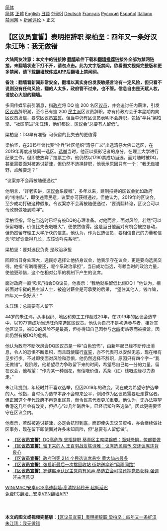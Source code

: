  <!-- 面包屑导航 --> <div class="breadcrumb"><!-- GTranslate: https://gtranslate.io/ -->  <div class="switcher notranslate">  <div class="selected">  <a href="#" onclick="return false;"> 简体</a>  </div>  <div class="option">  <a href="https://www.bannedbook.org" onclick="doGTranslate('zh-CN|zh-CN');jQuery('div.switcher div.selected a').html(jQuery(this).html());return false;" title="简体中文" class="nturl selected"> 简体</a>  <a href="https://www.bannedbook.org/zh-tw/" onclick="doGTranslate('zh-CN|zh-TW');jQuery('div.switcher div.selected a').html(jQuery(this).html());return false;" title="繁體中文" class="nturl"> 正體</a>  <a href="https://www.bannedbook.org/en/" onclick="doGTranslate('zh-CN|en');jQuery('div.switcher div.selected a').html(jQuery(this).html());return false;" title="English" class="nturl"> English</a>  <a href="https://www.bannedbook.org/ja/" onclick="doGTranslate('zh-CN|ja');jQuery('div.switcher div.selected a').html(jQuery(this).html());return false;" title="日本語" class="nturl"> 日語</a>  <a href="https://www.bannedbook.org/ko/" onclick="doGTranslate('zh-CN|ko');jQuery('div.switcher div.selected a').html(jQuery(this).html());return false;" title="한국어" class="nturl"> 한국어</a>  <a href="https://www.bannedbook.org/de/" onclick="doGTranslate('zh-CN|de');jQuery('div.switcher div.selected a').html(jQuery(this).html());return false;" title="Deutsch" class="nturl"> Deutsch</a>  <a href="https://www.bannedbook.org/fr/" onclick="doGTranslate('zh-CN|fr');jQuery('div.switcher div.selected a').html(jQuery(this).html());return false;" title="Français" class="nturl"> Français</a>  <a href="https://www.bannedbook.org/ru/" onclick="doGTranslate('zh-CN|ru');jQuery('div.switcher div.selected a').html(jQuery(this).html());return false;" title="Русский" class="nturl"> Русский</a>  <a href="https://www.bannedbook.org/es/" onclick="doGTranslate('zh-CN|es');jQuery('div.switcher div.selected a').html(jQuery(this).html());return false;" title="Español" class="nturl"> Español</a>  <a href="https://www.bannedbook.org/it/" onclick="doGTranslate('zh-CN|it');jQuery('div.switcher div.selected a').html(jQuery(this).html());return false;" title="Italiano" class="nturl"> Italiano</a>  </div>  </div>      <div class='breadcrumb-sub'><!-- Breadcrumb NavXT 6.3.0 --> <a href="https://www.bannedbook.org/" class="home">禁闻网</a> &gt; <a href="https://www.bannedbook.org/bnews/comments/" class="category">新闻评论</a> &gt; 正文</div></div><h2>【区议员宣誓】表明拒辞职 梁柏坚：四年又一条好汉 朱江玮：我无做错</h2> <p class="notice"><b>大陆网友注意：本文中的链接除 <a href="https://github.com/bannedbook/fanqiang" >翻墙</a>软件下载和<a href="https://github.com/killgcd/justmysocks/blob/master/README.md">翻墙推荐</a>链接外全部为禁网链接，未翻墙状态下打不开，请勿点击。此为文字版禁闻，欲看图文视频完整版和更多禁闻，请下载<a href="https://github.com/bannedbook/fanqiang">翻墙软件或APP</a>后翻墙上禁闻网。</p><p>备注：翻墙看新闻非常安全，翻墙以真实身份发表敏感言论有一定风险，但只看不说则没有任何风险，翻的人太多，政府管不过来，也不管。信息自由是天赋人权，请放心大胆的翻墙。</b></p>  <div class="entry">  <p>多间传媒早前引消息，指<a href="https://www.bannedbook.org/bnews/tag/%e6%94%bf%e5%ba%9c/" class="st_tag internal_tag" rel="tag" title="标签 政府 下的日志">政府</a>将 DQ 逾 200 名区<a href="https://www.bannedbook.org/bnews/tag/%e8%ae%ae%e5%91%98/" class="st_tag internal_tag" rel="tag" title="标签 议员 下的日志">议员</a>，并会追讨任内薪津，引发<a href="https://www.bannedbook.org/bnews/tag/%E5%8C%BA%E8%AE%AE%E5%91%98/" class="st_tag internal_tag" rel="tag" title="标签 区议员 下的日志">区议员</a>辞职潮，至今已有逾 200 <a href="https://www.bannedbook.org/bnews/tag/%E6%B0%91%E4%B8%BB%E6%B4%BE/" class="st_tag internal_tag" rel="tag" title="标签 民主派 下的日志">民主派</a>区议员辞职，亦有传政府会于本星期内向区议员发信，要求区议员<span class='wp_keywordlink'><a href="https://www.bannedbook.org/forum5/topic17.html" title="宣誓与预言" target="_blank">宣誓</a></span>。但当中仍有区议员表明不会辞职，包括“伞兵”梁柏坚、“社区前进”朱江玮，他们都说，<a href="https://www.bannedbook.org/bnews/tag/%E5%8C%BA%E8%AE%AE%E4%BC%9A/" class="st_tag internal_tag" rel="tag" title="标签 区议会 下的日志">区议会</a>“总要有人留低”。</p> <p>梁柏坚：DQ早有准备  可保留的比失去的更值得</p> <p>梁柏坚，在2015年曾代表“伞兵”社区组织“湾仔广义”出选湾仔大佛口选区，在2019年再度出战同一选区。<a href="https://www.bannedbook.org/bnews/tag/%e9%80%89%e4%b8%be/" class="st_tag internal_tag" rel="tag" title="标签 选举 下的日志">选举</a>当时，他正以摄影记者的身分，在理工大学进行纪录工作，但即使放弃了拉票工作，他仍然以1790票成功当选。面对随时被DQ，甚至需要面对被追讨薪津，但仍然不选择辞职，他表示原因只有一个：“我无做错野，点解要走？”</p> <p>“议案亦不会再被随便通过”</p>  <p>他明言，“好老实讲，区<a href="https://www.bannedbook.org/bnews/tag/%E8%AE%AE%E4%BC%9A/" class="st_tag internal_tag" rel="tag" title="标签 议会 下的日志">议会</a>系废嘅”，多年以来，建制把持的区议会犹如政府的“啦啦队”，即使违背民意，议案亦可获得通过。但他认为，2019年的区议会，至少成功打破这种假象，令议案亦不会再被随便通过，“要调翻转谂，区议会可以令政府做唔到啲咩”。</p> <p>梁柏坚指，早在当选时已经有被DQ的心理准备。对他而言，面对风险，若然“可以保留嘅嘢，价值比失去嘅嘢大”，便依然值得。这是当日他面对有机会被控暴动，但仍然留守理工大学所获的信念。他认为，作为民选议员，要相信自己的力量和信念“唔好谂做得几长，应该谂咩先系啱”。</p> <p>梁柏坚：要对选民负责 是政治承担</p> <p>回顾当日身处理大，选民亦选择让他挤身议会，他表示守在议会，更是要向选民交待。他指“有啲嘢要还，呢个系政治承担”，当日成功当选，有赖当时的政治力量，使他更珍惜，这个在相对公平的机制下产生的议席。</p>  <p>面对政府一直“吹风”指会DQ议员，他表示：“我地就系留低比佢DQ！”他认为，相较面对牢狱的民主派人士，被追讨薪金是可承受的后果， “望住其他人，钱咋嘛，四年又一条好汉！”</p> <p>朱江玮：总需要有人留下  </p> <p>44岁的朱江玮，从事组织、地区和劳工工作超过20年，在2019年的区议会选举中，以1977票成功当选旺角南选区区议员。他认为自己不是初选参与者，相对其他区议员，被DQ的风险不是最高，但亦得知自己因参与<span class='wp_keywordlink'><a href="https://www.bannedbook.org/forum2/topic2509.html" title="《中国六四真相》" target="_blank">六四</a></span>街站等而被投诉，因此仍然有被DQ的危机。</p> <p>他认为政府不断吹风会DQ区议员是一种“白色恐怖”，由新年起已经不断传出消息，令人的恐惧不断累积，而且既使履行<a href="https://www.bannedbook.org/bnews/tag/%E5%AE%A3%E8%AA%93/" class="st_tag internal_tag" rel="tag" title="标签 宣誓 下的日志">宣誓</a>，亦不代表可以安然无恙，现在唯有见步行步。不过即使面对风险和恐惧，他仍然选择不辞职，原因只有四个字－“我无做错”。现阶段，他希望尽力争取留下来的时间，希望尽自己每一分的力量。留在议会，他希望：“作为某一种烟花，有佢嘅价值，系条（红）线嘅边缘尽力游走。”</p>  <p>朱江玮提到，年轻时并不喜欢选举，但因2019年的改变，现在成为希望守护选举的人。他指，当时认为选举本身不会带来公平，例如作为区议员需要赶走露宿者。但正因这个年代政府不再尊重民意，而令民意代表更加重要。他认为，无办法期望香港这几年会有改变，但担心“过几年啲后生，已经唔知咩系选举”，因此更需要坚守在区议会内。</p> <p>他表示，若然被追讨薪津，必定会抗辩到底，而即使失去议员资格，亦会继续做社区事务，现在留下即使面对许多未知风险，但“总要有人留低做”。</p> <ul class='op-related-articles' title='相关阅读'> <li><a href='https://www.bannedbook.org/bnews/comments/20210719/1589712.html' target='_blank'>【区<b>议员宣誓</b>】DQ高危族 坚拒辞职 葵青区主席梁锦威：面对恐惧，惊都要做</a></li> <li><a href='https://www.bannedbook.org/bnews/comments/20210718/1589543.html' target='_blank'>【区<b>议员宣誓</b>】留下来的人 王百羽战友陈诗雅：议席选民赐予 交还议席违背良心</a></li> <li><a href='https://www.bannedbook.org/bnews/comments/20210716/1588356.html' target='_blank'>【区<b>议员宣誓</b>】政府刊宪 214 个民选议席悬空 黄大仙占最多</a></li> <li><a href='https://www.bannedbook.org/bnews/comments/20210714/1586499.html' target='_blank'>【区<b>议员宣誓</b>】张启昕最后一次摆回收站 街坊送伞昐“风雨同路”</a></li> <li><a href='https://www.bannedbook.org/bnews/comments/20210714/1586469.html' target='_blank'>【区<b>议员宣誓</b>】罗健熙承认民主党内有风声 参选立会可换还押党员获释 强调非主流意见</a></li> </ul> <p class="texttj"> <a href="https://github.com/bannedbook/fanqiang/wiki/V2ray%E6%9C%BA%E5%9C%BA" target="_blank">WIN/MAC/安卓/iOS高速翻墙:高清视频秒开,超低延迟</a><br/> <a href="https://github.com/bannedbook/fanqiang/wiki/%E7%A6%81%E9%97%BB%E7%BD%91%E5%AE%89%E5%8D%93%E7%BF%BB%E5%A2%99%E6%96%B0%E9%97%BBAPP" target="_blank">免费PC翻墙、安卓VPN翻墙APP</a></p><p> </p> <a name='sharetosocial'></a>  <div style="margin-bottom:5px;padding-bottom:5px;clear:both"> <div id="archive-pix-1" class="banner-ads"> <!-- AuctionX Display platform tag START --> <div id="26318x728x90x621x_ADSLOT2" clicktrack="%%CLICK_URL_ESC%%"></div> <!-- AuctionX Display platform tag END --> </div> <div id="archive-pix-2" class="banner-ads"> <!-- AuctionX Display platform tag START --> <div id="26315x300x250x621x_ADSLOT2" clicktrack="%%CLICK_URL_ESC%%"></div> <!-- AuctionX Display platform tag END --> </div> </div>  <div id="archive-pix-1" class="banner-ads"> <!-- AuctionX Display platform tag START --> <div id="26318x728x90x621x_ADSLOT3" clicktrack="%%CLICK_URL_ESC%%"></div> <!-- AuctionX Display platform tag END --> </div> <div><b>本文的图文或视频完整版</b>：<a href='https://www.bannedbook.org/bnews/comments/20210720/1590301.html'>【区议员宣誓】表明拒辞职 梁柏坚：四年又一条好汉 朱江玮：我无做错</a></div>  </div><!--END ENTRY--> 